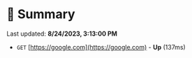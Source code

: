 # 📖 Summary
Last updated: **8/24/2023, 3:13:00 PM**

- `GET` [https://google.com](https://google.com) - **Up** (137ms)
